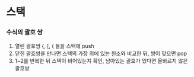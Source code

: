 # 스택
### 수식의 괄호 쌍
1. 열린 괄호쌍 {, [, ( 들을 스택에 push
2. 닫힌 괄호쌍을 만나면 스택의 가장 위에 있는 원소와 비교한 뒤, 쌍이 맞으면 pop
3. 1~2를 반복한 뒤 스택이 비어있는지 확인, 남아있는 괄호가 있다면 올바르지 않은 괄호쌍